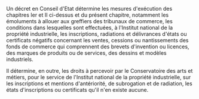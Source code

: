 Un décret en Conseil d'Etat détermine les mesures d'exécution des chapitres Ier et II ci-dessus et du présent chapitre, notamment les émoluments à allouer aux greffiers des tribunaux de commerce, les conditions dans lesquelles sont effectuées, à l'Institut national de la propriété industrielle, les inscriptions, radiations et délivrances d'états ou certificats négatifs concernant les ventes, cessions ou nantissements des fonds de commerce qui comprennent des brevets d'invention ou licences, des marques de produits ou de services, des dessins et modèles industriels.


Il détermine, en outre, les droits à percevoir par le Conservatoire des arts et métiers, pour le service de l'Institut national de la propriété industrielle, sur les inscriptions et mentions d'antériorité, de subrogation et de radiation, les états d'inscriptions ou certificats qu'il n'en existe aucune.

